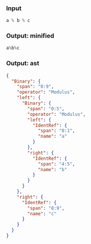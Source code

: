### Input
```js parse:expr
a % b % c
```

### Output: minified
```js
a%b%c
```

### Output: ast
```json
{
  "Binary": {
    "span": "0:9",
    "operator": "Modulus",
    "left": {
      "Binary": {
        "span": "0:5",
        "operator": "Modulus",
        "left": {
          "IdentRef": {
            "span": "0:1",
            "name": "a"
          }
        },
        "right": {
          "IdentRef": {
            "span": "4:5",
            "name": "b"
          }
        }
      }
    },
    "right": {
      "IdentRef": {
        "span": "8:9",
        "name": "c"
      }
    }
  }
}
```
